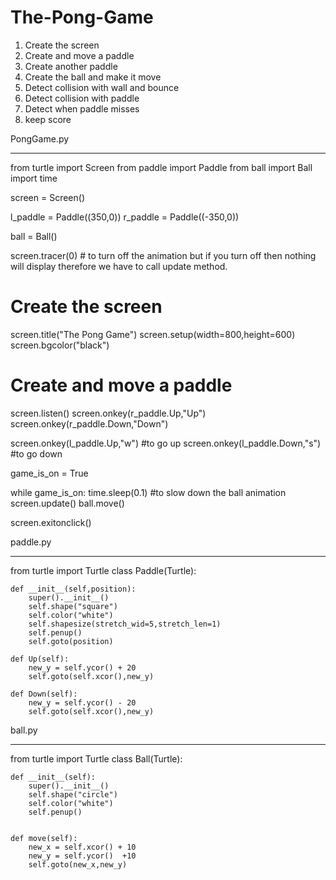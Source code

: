 # The-Pong-Game

1. Create the screen
2. Create and move a paddle
3. Create another paddle
4. Create the ball and make it move
5. Detect collision with wall and bounce
6. Detect collision with paddle
7. Detect when paddle misses
8. keep score

PongGame.py
_____________________________________________________________________________

  from turtle import Screen 
  from paddle import Paddle
  from ball import Ball
  import time
  
  screen = Screen()
  
  l_paddle = Paddle((350,0))
  r_paddle = Paddle((-350,0))
  
  ball = Ball()
  
  screen.tracer(0)  # to turn off the animation but if you turn off then 
  nothing will display therefore we have to call update method.
  
  # Create the screen
  screen.title("The Pong Game")
  screen.setup(width=800,height=600)
  screen.bgcolor("black")
  
  # Create and move a paddle
  screen.listen()
  screen.onkey(r_paddle.Up,"Up")
  screen.onkey(r_paddle.Down,"Down")
  
  screen.onkey(l_paddle.Up,"w")  #to go up
  screen.onkey(l_paddle.Down,"s") #to go down
  
  game_is_on = True
  
  while game_is_on:
      time.sleep(0.1) #to slow down the ball animation
      screen.update()
      ball.move()
  
  screen.exitonclick()

paddle.py
____________________________________________________________________________
  from turtle import Turtle
  class Paddle(Turtle):

    def __init__(self,position):
        super().__init__()
        self.shape("square")
        self.color("white")
        self.shapesize(stretch_wid=5,stretch_len=1)
        self.penup()
        self.goto(position)

    def Up(self):
        new_y = self.ycor() + 20
        self.goto(self.xcor(),new_y)

    def Down(self):
        new_y = self.ycor() - 20
        self.goto(self.xcor(),new_y)

ball.py
____________________________________________________________________________
  from turtle import Turtle
  class Ball(Turtle):

    def __init__(self):
        super().__init__()
        self.shape("circle")   
        self.color("white")
        self.penup()
        

    def move(self):
        new_x = self.xcor() + 10
        new_y = self.ycor()  +10
        self.goto(new_x,new_y)




       
